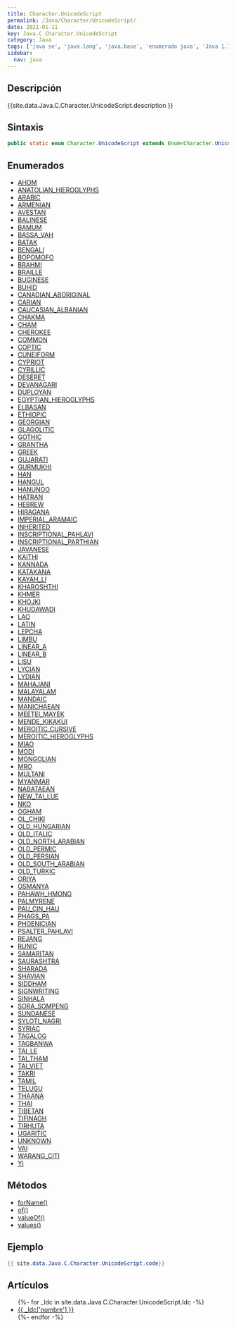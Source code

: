 ```yaml
---
title: Character.UnicodeScript
permalink: /Java/Character/UnicodeScript/
date: 2021-01-11
key: Java.C.Character.UnicodeScript
category: Java
tags: ['java se', 'java.lang', 'java.base', 'enumerado java', 'Java 1.7']
sidebar: 
  nav: java
---
```


## Descripción
{{site.data.Java.C.Character.UnicodeScript.description }}

## Sintaxis
~~~java
public static enum Character.UnicodeScript extends Enum<Character.UnicodeScript>
~~~

## Enumerados
* [AHOM](/Java/Character/UnicodeScript/AHOM/)
* [ANATOLIAN_HIEROGLYPHS](/Java/Character/UnicodeScript/ANATOLIAN_HIEROGLYPHS/)
* [ARABIC](/Java/Character/UnicodeScript/ARABIC/)
* [ARMENIAN](/Java/Character/UnicodeScript/ARMENIAN/)
* [AVESTAN](/Java/Character/UnicodeScript/AVESTAN/)
* [BALINESE](/Java/Character/UnicodeScript/BALINESE/)
* [BAMUM](/Java/Character/UnicodeScript/BAMUM/)
* [BASSA_VAH](/Java/Character/UnicodeScript/BASSA_VAH/)
* [BATAK](/Java/Character/UnicodeScript/BATAK/)
* [BENGALI](/Java/Character/UnicodeScript/BENGALI/)
* [BOPOMOFO](/Java/Character/UnicodeScript/BOPOMOFO/)
* [BRAHMI](/Java/Character/UnicodeScript/BRAHMI/)
* [BRAILLE](/Java/Character/UnicodeScript/BRAILLE/)
* [BUGINESE](/Java/Character/UnicodeScript/BUGINESE/)
* [BUHID](/Java/Character/UnicodeScript/BUHID/)
* [CANADIAN_ABORIGINAL](/Java/Character/UnicodeScript/CANADIAN_ABORIGINAL/)
* [CARIAN](/Java/Character/UnicodeScript/CARIAN/)
* [CAUCASIAN_ALBANIAN](/Java/Character/UnicodeScript/CAUCASIAN_ALBANIAN/)
* [CHAKMA](/Java/Character/UnicodeScript/CHAKMA/)
* [CHAM](/Java/Character/UnicodeScript/CHAM/)
* [CHEROKEE](/Java/Character/UnicodeScript/CHEROKEE/)
* [COMMON](/Java/Character/UnicodeScript/COMMON/)
* [COPTIC](/Java/Character/UnicodeScript/COPTIC/)
* [CUNEIFORM](/Java/Character/UnicodeScript/CUNEIFORM/)
* [CYPRIOT](/Java/Character/UnicodeScript/CYPRIOT/)
* [CYRILLIC](/Java/Character/UnicodeScript/CYRILLIC/)
* [DESERET](/Java/Character/UnicodeScript/DESERET/)
* [DEVANAGARI](/Java/Character/UnicodeScript/DEVANAGARI/)
* [DUPLOYAN](/Java/Character/UnicodeScript/DUPLOYAN/)
* [EGYPTIAN_HIEROGLYPHS](/Java/Character/UnicodeScript/EGYPTIAN_HIEROGLYPHS/)
* [ELBASAN](/Java/Character/UnicodeScript/ELBASAN/)
* [ETHIOPIC](/Java/Character/UnicodeScript/ETHIOPIC/)
* [GEORGIAN](/Java/Character/UnicodeScript/GEORGIAN/)
* [GLAGOLITIC](/Java/Character/UnicodeScript/GLAGOLITIC/)
* [GOTHIC](/Java/Character/UnicodeScript/GOTHIC/)
* [GRANTHA](/Java/Character/UnicodeScript/GRANTHA/)
* [GREEK](/Java/Character/UnicodeScript/GREEK/)
* [GUJARATI](/Java/Character/UnicodeScript/GUJARATI/)
* [GURMUKHI](/Java/Character/UnicodeScript/GURMUKHI/)
* [HAN](/Java/Character/UnicodeScript/HAN/)
* [HANGUL](/Java/Character/UnicodeScript/HANGUL/)
* [HANUNOO](/Java/Character/UnicodeScript/HANUNOO/)
* [HATRAN](/Java/Character/UnicodeScript/HATRAN/)
* [HEBREW](/Java/Character/UnicodeScript/HEBREW/)
* [HIRAGANA](/Java/Character/UnicodeScript/HIRAGANA/)
* [IMPERIAL_ARAMAIC](/Java/Character/UnicodeScript/IMPERIAL_ARAMAIC/)
* [INHERITED](/Java/Character/UnicodeScript/INHERITED/)
* [INSCRIPTIONAL_PAHLAVI](/Java/Character/UnicodeScript/INSCRIPTIONAL_PAHLAVI/)
* [INSCRIPTIONAL_PARTHIAN](/Java/Character/UnicodeScript/INSCRIPTIONAL_PARTHIAN/)
* [JAVANESE](/Java/Character/UnicodeScript/JAVANESE/)
* [KAITHI](/Java/Character/UnicodeScript/KAITHI/)
* [KANNADA](/Java/Character/UnicodeScript/KANNADA/)
* [KATAKANA](/Java/Character/UnicodeScript/KATAKANA/)
* [KAYAH_LI](/Java/Character/UnicodeScript/KAYAH_LI/)
* [KHAROSHTHI](/Java/Character/UnicodeScript/KHAROSHTHI/)
* [KHMER](/Java/Character/UnicodeScript/KHMER/)
* [KHOJKI](/Java/Character/UnicodeScript/KHOJKI/)
* [KHUDAWADI](/Java/Character/UnicodeScript/KHUDAWADI/)
* [LAO](/Java/Character/UnicodeScript/LAO/)
* [LATIN](/Java/Character/UnicodeScript/LATIN/)
* [LEPCHA](/Java/Character/UnicodeScript/LEPCHA/)
* [LIMBU](/Java/Character/UnicodeScript/LIMBU/)
* [LINEAR_A](/Java/Character/UnicodeScript/LINEAR_A/)
* [LINEAR_B](/Java/Character/UnicodeScript/LINEAR_B/)
* [LISU](/Java/Character/UnicodeScript/LISU/)
* [LYCIAN](/Java/Character/UnicodeScript/LYCIAN/)
* [LYDIAN](/Java/Character/UnicodeScript/LYDIAN/)
* [MAHAJANI](/Java/Character/UnicodeScript/MAHAJANI/)
* [MALAYALAM](/Java/Character/UnicodeScript/MALAYALAM/)
* [MANDAIC](/Java/Character/UnicodeScript/MANDAIC/)
* [MANICHAEAN](/Java/Character/UnicodeScript/MANICHAEAN/)
* [MEETEI_MAYEK](/Java/Character/UnicodeScript/MEETEI_MAYEK/)
* [MENDE_KIKAKUI](/Java/Character/UnicodeScript/MENDE_KIKAKUI/)
* [MEROITIC_CURSIVE](/Java/Character/UnicodeScript/MEROITIC_CURSIVE/)
* [MEROITIC_HIEROGLYPHS](/Java/Character/UnicodeScript/MEROITIC_HIEROGLYPHS/)
* [MIAO](/Java/Character/UnicodeScript/MIAO/)
* [MODI](/Java/Character/UnicodeScript/MODI/)
* [MONGOLIAN](/Java/Character/UnicodeScript/MONGOLIAN/)
* [MRO](/Java/Character/UnicodeScript/MRO/)
* [MULTANI](/Java/Character/UnicodeScript/MULTANI/)
* [MYANMAR](/Java/Character/UnicodeScript/MYANMAR/)
* [NABATAEAN](/Java/Character/UnicodeScript/NABATAEAN/)
* [NEW_TAI_LUE](/Java/Character/UnicodeScript/NEW_TAI_LUE/)
* [NKO](/Java/Character/UnicodeScript/NKO/)
* [OGHAM](/Java/Character/UnicodeScript/OGHAM/)
* [OL_CHIKI](/Java/Character/UnicodeScript/OL_CHIKI/)
* [OLD_HUNGARIAN](/Java/Character/UnicodeScript/OLD_HUNGARIAN/)
* [OLD_ITALIC](/Java/Character/UnicodeScript/OLD_ITALIC/)
* [OLD_NORTH_ARABIAN](/Java/Character/UnicodeScript/OLD_NORTH_ARABIAN/)
* [OLD_PERMIC](/Java/Character/UnicodeScript/OLD_PERMIC/)
* [OLD_PERSIAN](/Java/Character/UnicodeScript/OLD_PERSIAN/)
* [OLD_SOUTH_ARABIAN](/Java/Character/UnicodeScript/OLD_SOUTH_ARABIAN/)
* [OLD_TURKIC](/Java/Character/UnicodeScript/OLD_TURKIC/)
* [ORIYA](/Java/Character/UnicodeScript/ORIYA/)
* [OSMANYA](/Java/Character/UnicodeScript/OSMANYA/)
* [PAHAWH_HMONG](/Java/Character/UnicodeScript/PAHAWH_HMONG/)
* [PALMYRENE](/Java/Character/UnicodeScript/PALMYRENE/)
* [PAU_CIN_HAU](/Java/Character/UnicodeScript/PAU_CIN_HAU/)
* [PHAGS_PA](/Java/Character/UnicodeScript/PHAGS_PA/)
* [PHOENICIAN](/Java/Character/UnicodeScript/PHOENICIAN/)
* [PSALTER_PAHLAVI](/Java/Character/UnicodeScript/PSALTER_PAHLAVI/)
* [REJANG](/Java/Character/UnicodeScript/REJANG/)
* [RUNIC](/Java/Character/UnicodeScript/RUNIC/)
* [SAMARITAN](/Java/Character/UnicodeScript/SAMARITAN/)
* [SAURASHTRA](/Java/Character/UnicodeScript/SAURASHTRA/)
* [SHARADA](/Java/Character/UnicodeScript/SHARADA/)
* [SHAVIAN](/Java/Character/UnicodeScript/SHAVIAN/)
* [SIDDHAM](/Java/Character/UnicodeScript/SIDDHAM/)
* [SIGNWRITING](/Java/Character/UnicodeScript/SIGNWRITING/)
* [SINHALA](/Java/Character/UnicodeScript/SINHALA/)
* [SORA_SOMPENG](/Java/Character/UnicodeScript/SORA_SOMPENG/)
* [SUNDANESE](/Java/Character/UnicodeScript/SUNDANESE/)
* [SYLOTI_NAGRI](/Java/Character/UnicodeScript/SYLOTI_NAGRI/)
* [SYRIAC](/Java/Character/UnicodeScript/SYRIAC/)
* [TAGALOG](/Java/Character/UnicodeScript/TAGALOG/)
* [TAGBANWA](/Java/Character/UnicodeScript/TAGBANWA/)
* [TAI_LE](/Java/Character/UnicodeScript/TAI_LE/)
* [TAI_THAM](/Java/Character/UnicodeScript/TAI_THAM/)
* [TAI_VIET](/Java/Character/UnicodeScript/TAI_VIET/)
* [TAKRI](/Java/Character/UnicodeScript/TAKRI/)
* [TAMIL](/Java/Character/UnicodeScript/TAMIL/)
* [TELUGU](/Java/Character/UnicodeScript/TELUGU/)
* [THAANA](/Java/Character/UnicodeScript/THAANA/)
* [THAI](/Java/Character/UnicodeScript/THAI/)
* [TIBETAN](/Java/Character/UnicodeScript/TIBETAN/)
* [TIFINAGH](/Java/Character/UnicodeScript/TIFINAGH/)
* [TIRHUTA](/Java/Character/UnicodeScript/TIRHUTA/)
* [UGARITIC](/Java/Character/UnicodeScript/UGARITIC/)
* [UNKNOWN](/Java/Character/UnicodeScript/UNKNOWN/)
* [VAI](/Java/Character/UnicodeScript/VAI/)
* [WARANG_CITI](/Java/Character/UnicodeScript/WARANG_CITI/)
* [YI](/Java/Character/UnicodeScript/YI/)

## Métodos
* [forName()](/Java/Character/UnicodeScript/forName/)
* [of()](/Java/Character/UnicodeScript/of/)
* [valueOf()](/Java/Character/UnicodeScript/valueOf/)
* [values()](/Java/Character/UnicodeScript/values/)

## Ejemplo
~~~java
{{ site.data.Java.C.Character.UnicodeScript.code}}
~~~

## Artículos
<ul>
{%- for _ldc in site.data.Java.C.Character.UnicodeScript.ldc -%}
   <li>
       <a href="{{_ldc['url'] }}">{{ _ldc['nombre'] }}</a>
   </li>
{%- endfor -%}
</ul>
